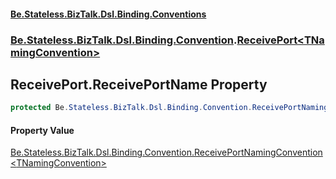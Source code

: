 #### [Be.Stateless.BizTalk.Dsl.Binding.Conventions](README.md 'README')
### [Be.Stateless.BizTalk.Dsl.Binding.Convention](Be.Stateless.BizTalk.Dsl.Binding.Convention.md 'Be.Stateless.BizTalk.Dsl.Binding.Convention').[ReceivePort&lt;TNamingConvention&gt;](ReceivePort_TNamingConvention_.md 'Be.Stateless.BizTalk.Dsl.Binding.Convention.ReceivePort<TNamingConvention>')

## ReceivePort<TNamingConvention>.ReceivePortName Property

```csharp
protected Be.Stateless.BizTalk.Dsl.Binding.Convention.ReceivePortNamingConvention<TNamingConvention> ReceivePortName { get; }
```

#### Property Value
[Be.Stateless.BizTalk.Dsl.Binding.Convention.ReceivePortNamingConvention&lt;](ReceivePortNamingConvention_TNamingConvention_.md 'Be.Stateless.BizTalk.Dsl.Binding.Convention.ReceivePortNamingConvention<TNamingConvention>')[TNamingConvention](ReceivePort_TNamingConvention_.md#Be.Stateless.BizTalk.Dsl.Binding.Convention.ReceivePort_TNamingConvention_.TNamingConvention 'Be.Stateless.BizTalk.Dsl.Binding.Convention.ReceivePort<TNamingConvention>.TNamingConvention')[&gt;](ReceivePortNamingConvention_TNamingConvention_.md 'Be.Stateless.BizTalk.Dsl.Binding.Convention.ReceivePortNamingConvention<TNamingConvention>')